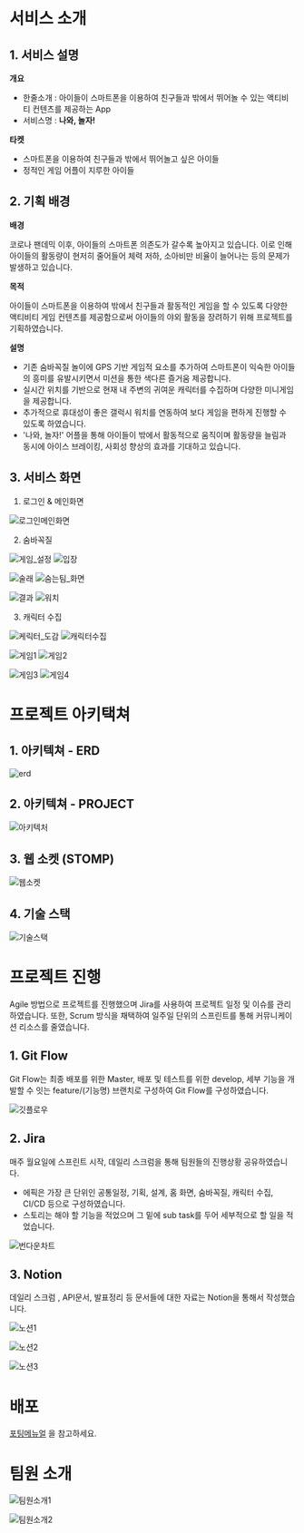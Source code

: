 # 서비스 소개

## 1. 서비스 설명

**개요**

- 한줄소개 : 아이들이 스마트폰을 이용하여 친구들과 밖에서 뛰어놀 수 있는 액티비티 컨텐츠를 제공하는 App
- 서비스명 : **나와, 놀자!**

**타켓**

- 스마트폰을 이용하여 친구들과 밖에서 뛰어놀고 싶은 아이들
- 정적인 게임 어플이 지루한 아이들

## 2. 기획 배경

**배경**

코로나 팬데믹 이후, 아이들의 스마트폰 의존도가 갈수록 높아지고 있습니다. 이로 인해 아이들의 활동량이 현저히 줄어들어 체력 저하, 소아비만 비율이 늘어나는 등의 문제가 발생하고 있습니다.

**목적**

아이들이 스마트폰을 이용하여 밖에서 친구들과 활동적인 게임을 할 수 있도록 다양한 액티비티 게임 컨텐츠를 제공함으로써 아이들의 야외 활동을 장려하기 위해 프로젝트를 기획하였습니다.

**설명**

- 기존 숨바꼭질 놀이에 GPS 기반 게임적 요소를 추가하여 스마트폰이 익숙한 아이들의 흥미를 유발시키면서 미션을 통한 색다른 즐거움 제공합니다.
- 실시간 위치를 기반으로 현재 내 주변의 귀여운 캐릭터를 수집하며 다양한 미니게임을 제공합니다.
- 추가적으로 휴대성이 좋은 갤럭시 워치를 연동하여 보다 게임을 편하게 진행할 수 있도록 하였습니다.
- '나와, 놀자!' 어플을 통해 아이들이 밖에서 활동적으로 움직이며 활동량을 늘림과 동시에 아이스 브레이킹, 사회성 향상의 효과를 기대하고 있습니다.

## 3. 서비스 화면

1. 로그인 & 메인화면

![로그인메인화면](/uploads/f8a41223c120f280dbf338bc27958b45/로그인메인화면.png)

2. 숨바꼭질 

![게임_설정](/uploads/1651fa1c1cf47eac03104875cc9c2e4f/게임_설정.jpg)
![입장](/uploads/79a43ed6d795d7cb99df7a85fb0ed6ea/입장.jpg)

![술래](/uploads/3a5b97d9a261483777a7edb5f522ca1f/술래.jpg)
![숨는팀_화면](/uploads/4e75f86f1b3d564186d363f9c5654bd3/숨는팀_화면.jpg)

![결과](/uploads/b0055bff156378ddd5753366e766db12/결과.jpg)
![워치](/uploads/b5848b096fb1d32009d0597e4b08ee53/워치.png)

3. 캐릭터 수집

![케릭터_도감](/uploads/91785030d384413bb9e04209aaf475c3/케릭터_도감.jpg)
![캐릭터수집](/uploads/3bdf34e4109d788e2c205402e25395ac/캐릭터수집.jpg)

![게임1](/uploads/bf5380b143919b7649d135bce5f0fce3/게임1.jpg)
![게임2](/uploads/fa451654ef1972f4f2b732c32cc6b2c8/게임2.jpg)

![게임3](/uploads/80c9923a4f524e394a5952e4bd4d2a95/게임3.jpg)
![게임4](/uploads/f756812181cab7bcbe11edf45a5d6b88/게임4.jpg)

# 프로젝트 아키택쳐

## 1.  아키텍쳐 - ERD

![erd](/uploads/96c901218572d67ec47d6c9f18e13848/erd.png)

## 2. 아키텍쳐 - PROJECT 

![아키텍처](/uploads/e54b2a418fa78c273e4babd4fc93da80/아키텍처.png)

## 3. 웹 소켓 (STOMP)

![웹소켓](/uploads/5f1a3411cbb0ee5fea4ee60916362a94/웹소켓.png)

## 4. 기술 스택

![기술스택](/uploads/0039bc91ab5351a00180d239f753d958/기술스택.png)

# 프로젝트 진행

Agile 방법으로 프로젝트를 진행했으며 Jira를 사용하여 프로젝트 일정 및 이슈를 관리하였습니다. 또한, Scrum 방식을 채택하여 일주일 단위의 스프린트를 통해 커뮤니케이션 리소스를 줄였습니다.

## 1. Git Flow

Git Flow는 최종 배포를 위한 Master, 배포 및 테스트를 위한 develop, 세부 기능을 개발할 수 잇는 feature/(기능명) 브랜치로 구성하여 Git Flow를 구성하였습니다.

![깃플로우](/uploads/0e1fe99c7c9f55deda38c413cb6432a0/깃플로우.png)

## 2. Jira

매주 월요일에 스프린트 시작, 데일리 스크럼을 통해 팀원들의 진행상황 공유하였습니다.

- 에픽은 가장 큰 단위인 공통일정, 기획, 설계, 홈 화면, 숨바꼭질, 캐릭터 수집, CI/CD 등으로 구성하였습니다.
- 스토리는 해야 할 기능을 적었으며 그 밑에 sub task를 두어 세부적으로 할 일을 적었습니다.

![번다운차트](/uploads/a67c40cf6593b5413eb307cbf4094a97/번다운차트.png)

## 3. Notion

데일리 스크럼 , API문서, 발표정리 등 문서들에 대한 자료는 Notion을 통해서 작성했습니다.

![노션1](/uploads/2bd61db566574e322c21c7445c1a512a/노션1.png)

![노션2](/uploads/ebebbc14bb88dbc0f24638dfc1b7d660/노션2.png)

![노션3](/uploads/cce91e5ceb3b0f9cd30f32086b2d5dc2/노션3.png)

# 배포

[포팅메뉴얼](https://lab.ssafy.com/s07-final/S07P31D103/-/blob/develop/exec/%EC%9E%90%EC%9C%A8PJT_%EA%B5%AC%EB%AF%B81%EB%B0%98_D103_%ED%8F%AC%ED%8C%85%EB%A7%A4%EB%89%B4%EC%96%BC.pdf) 을 참고하세요.

# 팀원 소개

![팀원소개1](/uploads/9db4dcc5b3856a21efa3fb64f8367f49/팀원소개1.png)

![팀원소개2](/uploads/8b78c591bfa3f9a87b0cecd4d877ac8b/팀원소개2.png)
